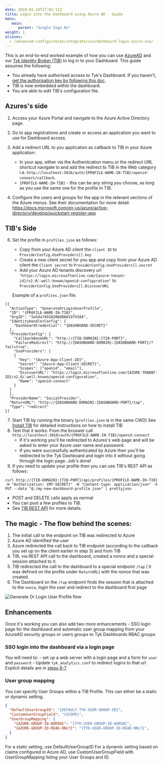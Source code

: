 ```yaml
---
date: 2018-01-24T17:02:11Z
title: Login into the Dashboard using Azure AD - Guide
menu:
   main:
      parent: "Single Sign On"
weight: 1
aliases:
  - /advanced-configuration/integrate/sso/dashboard-login-azure-sso/
---
```



This is an end-to-end worked example of how you can use [AzureAD](https://azure.microsoft.com/en-gb/services/active-directory/) and our [Tyk Identity Broker (TIB)](https://tyk.io/docs/concepts/tyk-components/identity-broker/
) to log in to your Dashboard.
This guide assumes the following:

* You already have authorised access to Tyk's Dashboard. If you haven't, [get the authorisation key by following this doc](/docs/basic-config-and-security/security/dashboard/create-users/#a-name-with-api-a-create-a-dashboard-user-with-the-api).
* TIB is now embedded within the dashboard.
* You are able to edit TIB's configuration file.


## Azures's side
1. Access your Azure Portal and navigate to the Azure Active Directory page.
2. Go to app registrations and create or access an application you want to use for Dashboard access.

3. Add a redirect URL to you application as callback to TIB in your Azure application:
   - In your app, either via the Authenitcation menu or the redirect URL shortcut navigate to and add the redirect to TIB in the Web category i.e. `http://localhost:3010/auth/{PROFILE-NAME-IN-TIB}/openid-connect/callback`.
   - `{PROFILE-NAME-IN-TIB}` - this can be any string you choose, as long as you use the same one for the profile in TIB.

4. Configure the users and groups for the app in the relevant sections of the Azure menus. See their documentation for more detail: https://docs.microsoft.com/en-us/azure/active-directory/develop/quickstart-register-app


## TIB's Side
6. Set the profile in `profiles.json` as follows:
   - Copy from your Azure AD client the `client ID`     to `ProviderConfig.UseProviders[].key`
   - Create a new client secret for you app and copy from your Azure AD client the `Client secret` to `ProviderConfig.UseProviders[].secret`
   - Add your Azure AD tenants discovery url `"https://login.microsoftonline.com/{azure-tenant-id}/v2.0/.well-known/openid-configuration"` to `ProviderConfig.UseProviders[].DiscoverURL`

   Example of a `profiles.json` file:
```{.json}
[{
  "ActionType": "GenerateOrLoginUserProfile",
  "ID": "{PROFILE-NAME-IN-TIB}",
  "OrgID": "5a54a74550200d0001975584",
  "IdentityHandlerConfig": {
    "DashboardCredential": "{DASHBOARD-SECRET}"
  },
  "ProviderConfig": {
    "CallbackBaseURL": "http://{TIB-DOMAIN}:{TIB-PORT}",
    "FailureRedirect": "http://{DASHBOARD-DOMAIN}:{DASHBOARD-PORT}/?fail=true",
    "UseProviders": [
    {
      "Key": "{Azure-App-Client-ID}",
      "Secret": "{Azure-App-Client-SECRET}",
      "Scopes": ["openid", "email"],
      "DiscoverURL": "https://login.microsoftonline.com/{AZURE-TENANT-ID}/v2.0/.well-known/openid-configuration",
      "Name": "openid-connect"
    }
  ]
  },
  "ProviderName": "SocialProvider",
  "ReturnURL": "http://{DASHBOARD-DOMAIN}:{DASHBOARD-PORT}/tap",
  "Type": "redirect"
}]
```


7. Start TIB by running the binary (`profiles.json` is in the same CWD)
   See [Install TIB](/docs/advanced-configuration/integrate/3rd-party-identity-providers/#tib) for detailed instructions on how to install TIB
8. Test that it works:
   From the broswer call `http://localhost:3010/auth/{PROFILE-NAME-IN-TIB}/openid-connect`
    - If it's working you'll be redirected to Azures's web page and will be asked to enter your Azure user name and password.
    - If you were successfully authenticated by Azure then you'll be redirected to the Tyk Dashboard and login into it without going through the login page. Job's done!
9. If you need to update your profile then you can use TIB's REST API as follows:

```{.copyWrapper} 
curl http://{TIB-DOMAIN}:{TIB-PORT}/api/profiles/{PROFILE-NAME-IN-TIB} -H "Authorization: {MY-SECRET}" -H "Content-type: application/json" -X PUT --data "@./my-new-dashboard-profile.json" | prettyjson
```

  - POST and DELETE calls apply as normal
  - You can post a few profiles to TIB.
  - See [TIB REST API](/docs/advanced-configuration/integrate/3rd-party-identity-providers/tib-rest-api/) for more details.

## The magic - The flow behind the scenes:
 1. The initial call to the endpoint on TIB was redirected to Azure
 2. Azure AD identified the user
 3. Azure redirected the call back to TIB endpoint (according to the callback you set up on the client earlier in step 3) and from TIB
 4. TIB, via REST API call to the dashboard, created a nonce and a special session attached to it.
 5. TIB redirected the call to the dashboard to a special endpoint `/tap` ( it was defined on the profile under `ReturnURL`) with the nonce that was created.
 6. The Dashboard on the `/tap` endpoint finds the session that is attached to the `nonce`, login the user and redirect to the dashboard first page

![Generate Or Login User Profile flow](/docs/img/diagrams/generate-or-login-user-profile.png)

## Enhancements

Once it's working you can also add two more enhancements - SSO login page for the dashboard and automatic user group mapping from your AzureAD security groups or users groups to Tyk Dashboards RBAC groups

### SSO login into the dashboard via a login page
   You will need to:
	- set up a web server with a login page and a form for `user` and `password`
	- Update `tyk_analytics.conf` to redirect logins to that url
    Explicit details are in [steps 6-7](/docs/advanced-configuration/integrate/3rd-party-identity-providers/dashboard-login-ldap-tib/#6-create-a-login-page)

### User group mapping
You can specify User Groups within a TIB Profile. This can either be a static or dynamic setting.

```.json
{
  "DefaultUserGroupID": "{DEFAULT-TYK-USER-GROUP-ID}",
  "CustomUserGroupField": "{SCOPE}",
  "UserGroupMapping": {
    "{AZURE-GROUP-ID-ADMIN}": "{TYK-USER-GROUP-ID-ADMIN}",
    "{AZURE-GROUP-ID-READ-ONLY}": "{TYK-USER-GROUP-ID-READ-ONLY}",
  }
}
```
For a static setting, use DefaultUserGroupID
For a dynamic setting based on claims configured in Azure AD, use CustomUserGroupField with UserGroupMapping listing your User Groups and ID.

